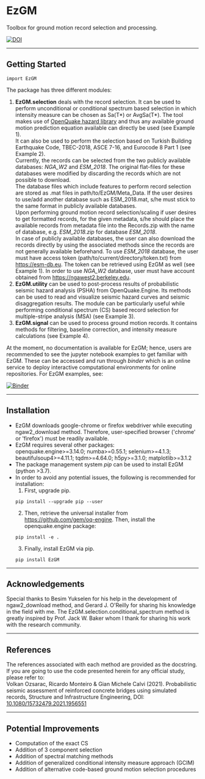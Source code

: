 # EzGM
Toolbox for ground motion record selection and processing. 

[![DOI](https://zenodo.org/badge/291944652.svg)](https://zenodo.org/badge/latestdoi/291944652) 

***
## Getting Started
```
import EzGM
```
The package has three different modules: 
1. **EzGM.selection** deals with the record selection. 
   It can be used to perform unconditional or conditional spectrum based selection in which intensity measure can be chosen as Sa(T*) or AvgSa(T*). The tool makes use of 
   [OpenQuake hazard library](https://docs.openquake.org/oq-engine/3.14/openquake.hazardlib.gsim.html#ground-shaking-intensity-models) and 
   thus any available ground motion prediction equation available can directly be used (see Example 1). <br />
   It can also be used to perform the selection based on Turkish Building Earthquake Code, TBEC-2018, ASCE 7-16, and Eurocode 8 Part 1 (see Example 2). <br />
   Currently, the records can be selected from the two publicly available databases: *NGA_W2* and *ESM_2018*. 
   The original flat-files for these databases were modified by discarding the records which are not possible to download. <br />
   The database files which include features to perform record selection are stored as .mat files in path/to/EzGM/Meta_Data.
   If the user desires to use/add another database such as ESM_2018.mat, s/he must stick to the same format in publicly available databases. <br />
   Upon performing ground motion record selection/scaling if user desires to get formatted records, for the given metadata, s/he should place the available records from metadata file into the Records.zip with the name of database, 
   e.g. *ESM_2018.zip* for database *ESM_2018*. 
   <br /> In case of publicly available databases, the user can also download the records directly by using the associated methods since the records are not generally available beforehand.
   To use *ESM_2018* database, the user must have access token (path/to/current/directory/token.txt) from https://esm-db.eu. The token
   can be retrieved using EzGM as well (see Example 1). In order to use *NGA_W2* database, user must have account obtained from https://ngawest2.berkeley.edu.
2. **EzGM.utility** can be used to post-process results of probabilistic seismic hazard analysis (PSHA) from OpenQuake.Engine. Its methods can be used to read and visualize seismic hazard curves and seismic disaggregation results. The module can be particularly useful
while performing conditional spectrum (CS) based record selection for multiple-stripe analysis (MSA) (see Example 3).
3. **EzGM.signal** can be used to process ground motion records. It contains methods for filtering, baseline correction, and intensity measure calculations (see Example 4).

At the moment, no documentation is available for EzGM; hence, users are recommended to see the jupyter notebook examples to get familiar with EzGM.
These can be accessed and run through *binder* which is an online service to deploy interactive computational environments for online repositories.
For EzGM examples, see:

[![Binder](https://mybinder.org/badge_logo.svg)](https://mybinder.org/v2/gh/volkanozsarac/EzGM/HEAD?filepath=Examples%2Fbinder)
***
## Installation
- EzGM downloads google-chrome or firefox webdriver while executing ngaw2_download method. Therefore, user-specified browser ('chrome' or 'firefox') must be readily available.
- EzGM requires several other packages: <br /> openquake.engine>=3.14.0; numba>=0.55.1; selenium>=4.1.3; beautifulsoup4>=4.11.1; tqdm>=4.64.0; h5py>=3.1.0; matplotlib>=3.1.2
- The package management system *pip* can be used to install EzGM (python >3.7).
- In order to avoid any potential issues, the following is recommended for installation:
   1. First, upgrade pip.
   ```
   pip install --upgrade pip --user
   ```
   2. Then, retrieve the universal installer from https://github.com/gem/oq-engine. Then, install the openquake.engine package:
   ```
   pip install -e .
   ```
   3. Finally, install EzGM via pip.
   ```
   pip install EzGM
   ```
***
## Acknowledgements
Special thanks to Besim Yukselen for his help in the development of ngaw2_download method, and Gerard J. O'Reilly for sharing his knowledge in the field with me. The EzGM.selection.conditional_spectrum method is greatly inspired by Prof. Jack W. Baker whom I thank for sharing his work with the research community.
***
## References
The references associated with each method are provided as the docstring.
If you are going to use the code presented herein for any official study, please refer to: <br /> 
Volkan Ozsarac, Ricardo Monteiro & Gian Michele Calvi (2021). Probabilistic seismic assessment of reinforced concrete bridges using simulated records, Structure and Infrastructure Engineering, DOI: [10.1080/15732479.2021.1956551](https://doi.org/10.1080/15732479.2021.1956551)
***
## Potential Improvements
- Computation of the exact CS
- Addition of 3 component selection
- Addition of spectral matching methods
- Addition of generalized conditional intensity measure approach (GCIM)
- Addition of alternative code-based ground motion selection procedures
